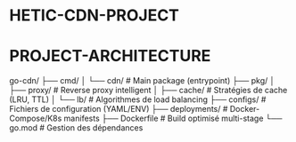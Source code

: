 # HETIC-CDN-PROJECT

# PROJECT-ARCHITECTURE
go-cdn/
├── cmd/
│   └── cdn/          # Main package (entrypoint)
├── pkg/
│   ├── proxy/        # Reverse proxy intelligent
│   ├── cache/        # Stratégies de cache (LRU, TTL)
│   └── lb/           # Algorithmes de load balancing
├── configs/          # Fichiers de configuration (YAML/ENV)
├── deployments/      # Docker-Compose/K8s manifests
├── Dockerfile        # Build optimisé multi-stage
└── go.mod            # Gestion des dépendances